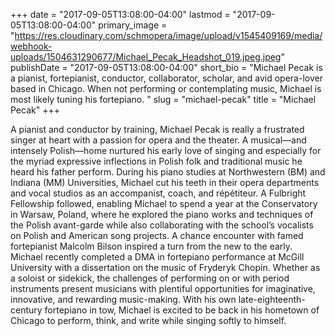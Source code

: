 +++
date = "2017-09-05T13:08:00-04:00"
lastmod = "2017-09-05T13:08:00-04:00"
primary_image = "https://res.cloudinary.com/schmopera/image/upload/v1545409169/media/webhook-uploads/1504631290677/Michael_Pecak_Headshot_019.jpeg.jpeg"
publishDate = "2017-09-05T13:08:00-04:00"
short_bio = "Michael Pecak is a pianist, fortepianist, conductor, collaborator, scholar, and avid opera-lover based in Chicago. When not performing or contemplating music, Michael is most likely tuning his fortepiano. "
slug = "michael-pecak"
title = "Michael Pecak"
+++

A pianist and conductor by training, Michael Pecak is really a frustrated singer at heart with a passion for opera and the theater. A musical—and intensely Polish—home nurtured his early love of singing and especially for the myriad expressive inflections in Polish folk and traditional music he heard his father perform. During his piano studies at Northwestern (BM) and Indiana (MM) Universities, Michael cut his teeth in their opera departments and vocal studios as an accompanist, coach, and répétiteur. A Fulbright Fellowship followed, enabling Michael to spend a year at the Conservatory in Warsaw, Poland, where he explored the piano works and techniques of the Polish avant-garde while also collaborating with the school’s vocalists on Polish and American song projects. A chance encounter with famed fortepianist Malcolm Bilson inspired a turn from the new to the early. Michael recently completed a DMA in fortepiano performance at McGill University with a dissertation on the music of Fryderyk Chopin. Whether as a soloist or sidekick, the challenges of performing on or with period instruments present musicians with plentiful opportunities for imaginative, innovative, and rewarding music-making. With his own late-eighteenth-century fortepiano in tow, Michael is excited to be back in his hometown of Chicago to perform, think, and write while singing softly to himself.
